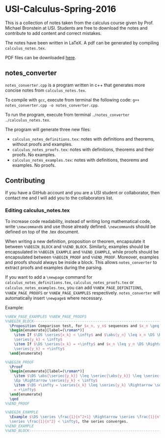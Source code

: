 # USI-Calculus-Spring-2016

This is a collection of notes taken from the calculus course given by Prof. Michael Bronstein at USI. Students are free to download the notes and contribute to add content and correct mistakes.

The notes have been written in LaTeX. A pdf can be generated by compiling `calculus_notes.tex`.

PDF files can be downloaded [here](http://atelier.inf.unisi.ch/~zuccha/en/usi.html).


## notes_converter

`notes_converter.cpp` is a program written in c++ that generates more concise notes from `calculus_notes.tex`.

To compile with `gcc`, execute from terminal the following code: `g++ notes_converter.cpp -o notes_converter.cpp`.

To run the program, execute from terminal `./notes_converter ./calculus_notes.tex`.

The program will generate three new files:
- `calculus_notes_definitions.tex`: notes with definitions and theorems, without proofs and examples.
- `calculus_notes_proofs.tex`: notes with definitions, theorems and their proofs. No examples.
- `calculus_notes_examples.tex`: notes with definitions, theorems and examples. No proofs.


## Contributing

If you have a GitHub account and you are a USI student or collaborator, then contact me and I will add you to the collaborators list.

### Editing calculus_notes.tex

To increase code readability, instead of writing long mathematical code, write `\newcommand`s and use those already defined. `\newcommand`s should be defined on top of the .tex document.

When writing a new definition, proposition or theorem, encapsulate it between `%%BEGIN_BLOCK` and `%%END_BLOCK`. Similarly, examples should be encapsulated in `%%BEGIN_EXAMPLE` and `%%END_EXAMPLE`, while proofs should be encapsulated between `%%BEGIN_PROOF` and `%%END_PROOF`. Moreover, examples and proofs should always be inside a block. This allows `notes_converter` to extract proofs and examples during the parsing.

If you want to add a `\newpage` command for `calculus_notes_definitions.tex`, `calculus_notes_proofs.tex` or `calculus_notes_examples.tex`, you can add `%%NEW_PAGE_DEFINITIONS`, `%%NEW_PAGE_PROOFS` or `%%NEW_PAGE_EXAMPLES` respectively. `notes_converter` will automatically insert `\newpage`s where necessary.

Example:

```latex
%%NEW_PAGE_EXAMPLES %%NEW_PAGE_PROOFS
%%BEGIN_BLOCK-----------------------------------------------------------------%%
  \Proposition Comparison test, for $x_n, y_n$ sequences and $x_n \geq 0$
  \begin{enumerate}[label=(\roman*)]
    \item If $\DS \series{x_k} < \infty$ and $\abs{y_n} \leq x_n \DS \Rightarrow
    \series{y_k} < \infty$
    \item If $\DS \series{x_k} = +\infty$ and $x_n \leq y_n \DS \Rightarrow
    \series{y_k} = +\infty$
  \end{enumerate}

%%BEGIN_PROOF
  \Proof
  \begin{enumerate}[label=(\roman*)]
    \item $\DS \abs{\seriec{y_k}} \leq \seriec{\abs{y_k}} \leq \seriec{x_k} <
    \Ep \Rightarrow \series{y_k} < \infty$
    \item $\DS +\infty = \series{x_k} \leq \series{y_k} \Rightarrow \series{y_n}
    = +\infty$
  \end{enumerate}
  \qed
%%END_PROOF

%%BEGIN_EXAMPLE
  \Example $\DS \series \frac{1}{n^2+1} \Rightarrow \series \frac{1}{n^2+1} <
  \series \frac{1}{n^2} < \infty$, the series converges.
%%END_EXAMPLE
%%END_BLOCK-------------------------------------------------------------------%%
```
